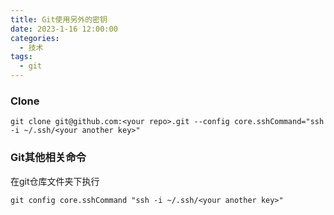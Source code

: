 ```yaml
---
title: Git使用另外的密钥
date: 2023-1-16 12:00:00
categories: 
  - 技术
tags: 
  - git
---
```


### Clone
`git clone git@github.com:<your repo>.git --config core.sshCommand="ssh -i ~/.ssh/<your another key>"`

### Git其他相关命令
在git仓库文件夹下执行

`git config core.sshCommand "ssh -i ~/.ssh/<your another key>"`